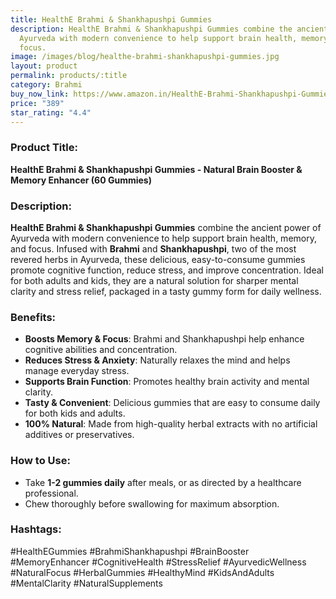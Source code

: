 ```yaml
---
title: HealthE Brahmi & Shankhapushpi Gummies
description: HealthE Brahmi & Shankhapushpi Gummies combine the ancient power of
  Ayurveda with modern convenience to help support brain health, memory, and
  focus.
image: /images/blog/healthe-brahmi-shankhapushpi-gummies.jpg
layout: product
permalink: products/:title
category: Brahmi
buy_now_link: https://www.amazon.in/HealthE-Brahmi-Shankhapushpi-Gummies-Kids/dp/B0CVL1H789/ref=sr_1_23_sspa?crid=U72N30JP0KKO&tag=m0150-21
price: "389"
star_rating: "4.4"
---
```

### Product Title:
**HealthE Brahmi & Shankhapushpi Gummies - Natural Brain Booster & Memory Enhancer (60 Gummies)**

### Description:
**HealthE Brahmi & Shankhapushpi Gummies** combine the ancient power of Ayurveda with modern convenience to help support brain health, memory, and focus. Infused with **Brahmi** and **Shankhapushpi**, two of the most revered herbs in Ayurveda, these delicious, easy-to-consume gummies promote cognitive function, reduce stress, and improve concentration. Ideal for both adults and kids, they are a natural solution for sharper mental clarity and stress relief, packaged in a tasty gummy form for daily wellness.

### Benefits:
- **Boosts Memory & Focus**: Brahmi and Shankhapushpi help enhance cognitive abilities and concentration.
- **Reduces Stress & Anxiety**: Naturally relaxes the mind and helps manage everyday stress.
- **Supports Brain Function**: Promotes healthy brain activity and mental clarity.
- **Tasty & Convenient**: Delicious gummies that are easy to consume daily for both kids and adults.
- **100% Natural**: Made from high-quality herbal extracts with no artificial additives or preservatives.

### How to Use:
- Take **1-2 gummies daily** after meals, or as directed by a healthcare professional.
- Chew thoroughly before swallowing for maximum absorption.
  
### Hashtags:
#HealthEGummies #BrahmiShankhapushpi #BrainBooster #MemoryEnhancer #CognitiveHealth #StressRelief #AyurvedicWellness #NaturalFocus #HerbalGummies #HealthyMind #KidsAndAdults #MentalClarity #NaturalSupplements
